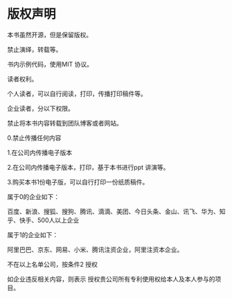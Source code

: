 # 版权声明

本书虽然开源，但是保留版权。

禁止演绎，转载等。

书内示例代码，使用MIT 协议。

读者权利。

个人读者，可以自行阅读，打印，传播打印稿件等。

企业读者，分以下权限。

禁止将本书内容转载到团队博客或者网站。


0.禁止传播任何内容

1.在公司内传播电子版本

2.在公司内传播电子版本，打印，基于本书进行ppt 讲演等。

3.购买本书1份电子版，可以自行打印一份纸质稿件。


属于0的企业如下：


百度、新浪、搜狐、搜狗、腾讯、滴滴、美团、今日头条、金山、讯飞、华为、知乎、快手、500人以上企业


属于1的企业如下：

阿里巴巴、京东、网易、小米、腾讯注资企业，阿里注资本企业。


不在以上名单公司，按条件2 授权

如企业违反相关内容，则表示 授权贵公司所有专利使用权给本人及本人参与的项目。